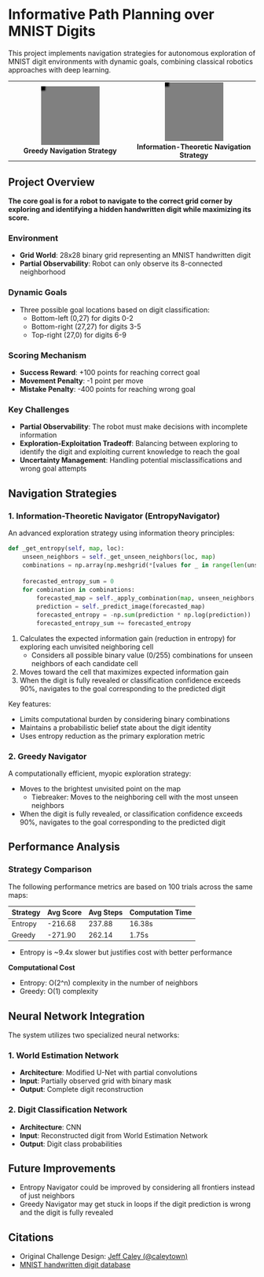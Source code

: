 # Informative Path Planning over MNIST Digits

This project implements navigation strategies for autonomous exploration of MNIST digit environments with dynamic goals, combining classical robotics approaches with deep learning.

<div align="center">
<table>
<tr>
<td align="center" width="50%">
    <img src="assets/greedy_trajectories.gif" alt="Greedy exploration visualization" width="50%"/><br>
    <b>Greedy Navigation Strategy</b>
</td>
<td align="center" width="50%">
    <img src="assets/entropy_trajectories.gif" alt="Entropy-based exploration visualization" width="50%"/><br>
    <b>Information-Theoretic Navigation Strategy</b>
</td>
</tr>
</table>
</div>

## Project Overview
**The core goal is for a robot to navigate to the correct grid corner by exploring and identifying a hidden handwritten digit while maximizing its score.**
### Environment
- **Grid World**: 28x28 binary grid representing an MNIST handwritten digit
- **Partial Observability**: Robot can only observe its 8-connected neighborhood

### Dynamic Goals
- Three possible goal locations based on digit classification:
  - Bottom-left (0,27) for digits 0-2
  - Bottom-right (27,27) for digits 3-5
  - Top-right (27,0) for digits 6-9
 
### Scoring Mechanism
- **Success Reward**: +100 points for reaching correct goal
- **Movement Penalty**: -1 point per move
- **Mistake Penalty**: -400 points for reaching wrong goal

### Key Challenges
- **Partial Observability**: The robot must make decisions with incomplete information
- **Exploration-Exploitation Tradeoff**: Balancing between exploring to identify the digit and exploiting current knowledge to reach the goal
- **Uncertainty Management**: Handling potential misclassifications and wrong goal attempts

## Navigation Strategies

### 1. Information-Theoretic Navigator (EntropyNavigator)
An advanced exploration strategy using information theory principles:

```python
def _get_entropy(self, map, loc):
    unseen_neighbors = self._get_unseen_neighbors(loc, map)
    combinations = np.array(np.meshgrid(*[values for _ in range(len(unseen_neighbors))]))
    
    forecasted_entropy_sum = 0
    for combination in combinations:
        forecasted_map = self._apply_combination(map, unseen_neighbors, combination)
        prediction = self._predict_image(forecasted_map)
        forecasted_entropy = -np.sum(prediction * np.log(prediction))
        forecasted_entropy_sum += forecasted_entropy
```
1. Calculates the expected information gain (reduction in entropy) for exploring each unvisited neighboring cell
   - Considers all possible binary value (0/255) combinations for unseen neighbors of each candidate cell
2. Moves toward the cell that maximizes expected information gain
3. When the digit is fully revealed or classification confidence exceeds 90%, navigates to the goal corresponding to the predicted digit

Key features:
- Limits computational burden by considering binary combinations
- Maintains a probabilistic belief state about the digit identity
- Uses entropy reduction as the primary exploration metric

### 2. Greedy Navigator
A computationally efficient, myopic exploration strategy:
- Moves to the brightest unvisited point on the map
  - Tiebreaker: Moves to the neighboring cell with the most unseen neighbors
- When the digit is fully revealed, or classification confidence exceeds 90%, navigates to the goal corresponding to the predicted digit

## Performance Analysis

### Strategy Comparison

The following performance metrics are based on 100 trials across the same maps:

| Strategy | Avg Score | Avg Steps | Computation Time |
|----------|-----------|-----------|-----------------|
| Entropy  | -216.68   | 237.88    | 16.38s         |
| Greedy   | -271.90   | 262.14    | 1.75s          |

- Entropy is ~9.4x slower but justifies cost with better performance

 **Computational Cost**
   - Entropy: O(2^n) complexity in the number of neighbors
   - Greedy: O(1) complexity

## Neural Network Integration

The system utilizes two specialized neural networks:

### 1. World Estimation Network
- **Architecture**: Modified U-Net with partial convolutions
- **Input**: Partially observed grid with binary mask
- **Output**: Complete digit reconstruction

### 2. Digit Classification Network
- **Architecture**: CNN
- **Input**: Reconstructed digit from World Estimation Network
- **Output**: Digit class probabilities

## Future Improvements
- Entropy Navigator could be improved by considering all frontiers instead of just neighbors
- Greedy Navigator may get stuck in loops if the digit prediction is wrong and the digit is fully revealed

## Citations
- Original Challenge Design: [Jeff Caley (@caleytown)](https://github.com/caleytown)
- [MNIST handwritten digit database](http://yann.lecun.com/exdb/mnist/)

